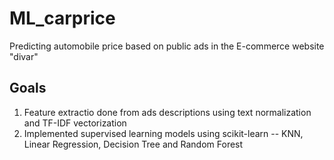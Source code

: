 # ML_carprice
Predicting automobile price based on public ads in the E-commerce website "divar"

## Goals
1. Feature extractio done from ads descriptions using text normalization and TF-IDF vectorization 
2. Implemented supervised learning models using scikit-learn -- KNN, Linear Regression, Decision Tree and Random Forest
